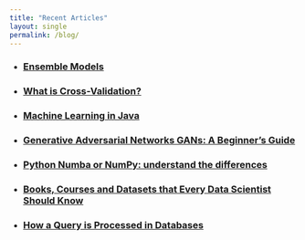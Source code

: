 ```yaml
---
title: "Recent Articles"
layout: single
permalink: /blog/
---
```

- ### [Ensemble Models](https://towardsdatascience.com/ensemble-models-5a62d4f4cb0c)

- ### [What is Cross-Validation?](https://towardsdatascience.com/what-is-cross-validation-60c01f9d9e75)

- ### [Machine Learning in Java](https://towardsdatascience.com/machine-learning-in-java-e335b9d80c14)

- ### [Generative Adversarial Networks GANs: A Beginner’s Guide](https://towardsdatascience.com/generative-adversarial-networks-gans-a-beginners-guide-f37c9f3b7817)

- ### [Python Numba or NumPy: understand the differences](https://towardsdatascience.com/python-numba-or-numpy-understand-the-differences-b448dabd5b5b)

- ### [Books, Courses and Datasets that Every Data Scientist Should Know](https://medium.com/@moh.alhamid/my-roadmap-to-machine-learning-80eeb292489)

- ### [How a Query is Processed in Databases](https://medium.com/@moh.alhamid/how-query-is-processed-in-databases-2d36751aa13)
